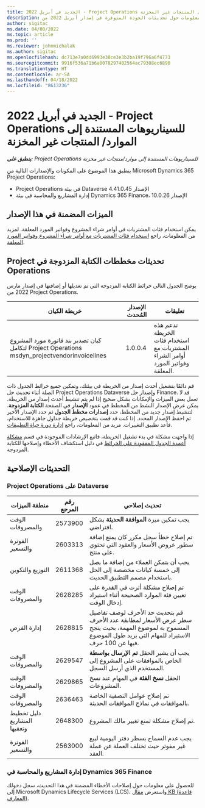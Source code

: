 ```yaml
---
title: الجديد في أبريل 2022 - Project Operations للسيناريوهات المستندة إلى الموارد/ المنتجات غير المخزنة
description: يوفر هذا الموضوع معلومات حول تحديثات الجودة المتوفرة في إصدار أبريل 2022 من Microsoft Dynamics 365 Project Operations للسيناريوهات المستندة إلى موارد/غير مخزنة.
author: sigitac
ms.date: 04/08/2022
ms.topic: article
ms.prod: ''
ms.reviewer: johnmichalak
ms.author: sigitac
ms.openlocfilehash: dc713e7a0dd6993e38ce3e3b2ba19f796a6f4773
ms.sourcegitcommit: 9916f536a71b6a0078297402564ac79308ec6890
ms.translationtype: HT
ms.contentlocale: ar-SA
ms.lasthandoff: 04/18/2022
ms.locfileid: "8613236"
---
```

# <a name="whats-new-april-2022---project-operations-for-resourcenon-stocked-based-scenarios"></a>الجديد في أبريل 2022 - Project Operations للسيناريوهات المستندة إلى الموارد/ المنتجات غير المخزنة

_**ينطبق على:** Project Operations للسيناريوهات المستندة إلى موارد/منتجات غير مخزنة‬_

ينطبق هذا الموضوع على المكونات والإصدارات التالية من Microsoft Dynamics 365 Project Operations:

- Project Operations في بيئة Dataverse الإصدار 4.41.0.45
- إدارة المشاريع والمحاسبة في بيئة Dynamics 365 Finance، الإصدار 10.0.26

## <a name="features-included-in-this-release"></a>الميزات المضمنة في هذا الإصدار

يمكن استخدام فئات المشتريات في أوامر شراء المشروع وفواتير المورد المعلقة. لمزيد من المعلومات، راجع [استخدام فئات المشتريات مع أوامر شراء المشروع وفواتير المورد المعلقة](configure-procurement-categories.md).

## <a name="project-operations-dual-write-maps-updates"></a>تحديثات مخططات ‏‫الكتابة المزدوجة في Project Operations

يوضح الجدول التالي خرائط الكتابة المزدوجة التي تم تعديلها أو إضافتها في إصدار مارس 2022 من Project Operations.

| خريطة الكيان | الإصدار المُحدث | تعليقات |
| -------------- | ------------------- | ------------|
| كيان تصدير بند فاتورة مورد المشروع لتكامل Project Operations msdyn\_projectvendorinvoicelines | 1.0.0.4 | تدعم هذه الخريطة استخدام فئات المشتريات مع أوامر الشراء وفواتير المورد المعلقة. |

قم دائمًا بتشغيل أحدث إصدار من الخريطة في بيئتك، وتمكين جميع خرائط الجدول ذات الصلة أثناء تحديث حل Project Operations Dataverse وإصدار حل Finance. قد لا تعمل بعض الميزات والإمكانات بشكل صحيح إذا لم يتم تنشيط أحدث إصدار من الخريطة. يمكن عرض الإصدار النشط من المخطط في عمود **الإصدار** في الصفحة **الكتابة المزدوجة**. لتنشيط إصدار جديد من المخطط، حدد **إصدارات مخطط الجدول** ثم حدد الإصدار الأخير ثم احفظ الإصدار المحدد. إذا كنت قد قمت بتخصيص خريطة جداول جاهزة للاستخدام، فأعد تطبيق التغييرات. مزيد من المعلومات، راجع [إدارة دورة حياة التطبيقات](/dynamics365/fin-ops-core/dev-itpro/data-entities/dual-write/app-lifecycle-management).

إذا واجهت مشكلة في بدء تشغيل الخريطة، فاتبع الإرشادات الموجودة في قسم [مشكلة أعمدة الجدول المفقودة على الخرائط](/dynamics365/fin-ops-core/dev-itpro/data-entities/dual-write/dual-write-troubleshooting-finops-upgrades#missing-table-columns-issue-on-maps) في دليل استكشاف الأخطاء وإصلاحها للكتابة المزدوجة.

## <a name="quality-updates"></a>التحديثات الإصلاحية

### <a name="project-operations-on-dataverse"></a>Project Operations على Dataverse

| منطقة الميزات | رقم المرجع | تحديث إصلاحي |
| ------------ | ---------------- | -------------- |
| الوقت والمصروفات | 2573900 | يجب تمكين ميزة **الموافقة الحديثة** بشكل افتراضي. |
| الفوترة والتسعير | 2603313 | تم إصلاح خطأ سجل مكرر كان يمنع إضافة سطور عروض الأسعار والعقود التي تحتوي على منتج. |
| التوزيع والتكوين | 2611368 | يجب أن يتمكن العملاء من إضافة ما يصل إلى خمسة كيانات مخصصة إلى الحل باستخدام مصمم التطبيق الحديث. |
| الوقت والمصروفات | 2628285 | تم إصلاح مشكلة أثرت في القدرة على تعيين فئة الموارد الصحيحة أثناء استيراد إدخال الوقت. |
| إدارة الفرص| 2628815 | قم بتحديث حد الأحرف لوصف تفاصيل سطر عرض الأسعار لمطابقة عدد الأحرف المسموح به لموضوع المهمة، بحيث ينجح الاستيراد للمهام التي يزيد طول الموضوع فيها عن 100 حرف. |
| الوقت والمصروفات| 2629547 | يجب أن يشير الحقل **تم الإرسال بواسطة** الخاص بالموافقات على المشروع إلى المستخدم الذي أرسل السجل. |
| الوقت والمصروفات| 2629865 | الحقل **نسخ الفئة** في المهام عند نسخ المشروعات. |
| الوقت والمصروفات| 2636463 | تم إصلاح عوامل التصفية الخاصة بالموافقات في نماذج الموافقات الحديثة. |
| دليل تخطيط المشاريع وتعقبها | 2648300 | تم إصلاح مشكلة تمنع تغيير مالك المشروع. |
| الفوترة والتسعير | 2563000 | يجب عدم السماح بسطر دفتر اليومية لبيع غير مفوتر حيث تختلف العملة عن عملة العقد. |

### <a name="project-management-and-accounting-in-dynamics-365-finance"></a>إدارة المشاريع والمحاسبة في Dynamics 365 Finance

للحصول على معلومات حول إصلاحات الأخطاء المضمنة في هذا التحديث، سجل دخولك إلى Microsoft Dynamics Lifecycle Services (LCS)، واستعرض [مقال KB (قاعدة المعارف)](https://fix.lcs.dynamics.com/Issue/Details?bugId=662864).
